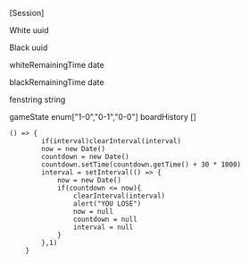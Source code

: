 [Session]
<!-- White player identification -->
White uuid 
<!-- Black player identification -->
Black uuid
<!-- current state of the board -->
whiteRemainingTime date
<!-- remaining time for black -->
blackRemainingTime date
<!-- fen string summary for quick board translation -->
fenstring string

gameState enum["1-0","0-1","0-0"]
boardHistory []



```
() => {
		if(interval)clearInterval(interval)
		now = new Date()
		countdown = new Date()
		countdown.setTime(countdown.getTime() + 30 * 1000)
		interval = setInterval(() => {
			now = new Date()
			if(countdown <= now){
				clearInterval(interval)
				alert("YOU LOSE")
				now = null
				countdown = null
				interval = null
			}
		},1)
	}
```
